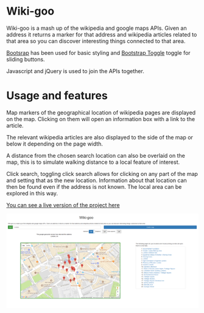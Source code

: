 # Wiki-goo

Wiki-goo is a mash up of the wikipedia and google maps APIs. Given an address it returns a marker for that address and wikipedia articles related to that area so you can discover interesting things connected to that area.

[Bootsrap](https://getbootstrap.com/) has been used for basic styling and [Bootstrap Toggle](http://www.bootstraptoggle.com/) toggle for sliding buttons.

Javascript and jQuery is used to join the APIs together.

# Usage and features

Map markers of the geographical location of wikipedia pages are displayed on the map. Clicking on them will open an information box with a link to the article.

The relevant wikipedia articles are also displayed to the side of the map or below it depending on the page width.

A distance from the chosen search location can also be overlaid on the map, this is to simulate walking distance to a local feature of interest.

Click search, toggling click search allows for clicking on any part of the map and setting that as the new location. Information about that location can then be found even if the address is not known. The local area can be explored in this way.

[You can see a live version of the project here](http://aws-website-wikki-goo-kgi2q.s3-website-us-east-1.amazonaws.com/)

![Example usage](https://raw.githubusercontent.com/a-watkin/wiki-goo/master/wiki-goo-example.png)
